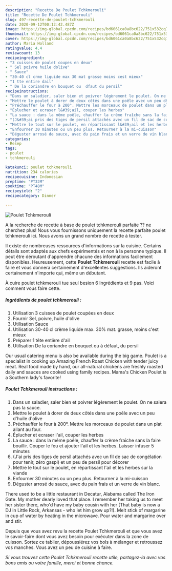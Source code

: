 ```yaml
---
description: "Recette De Poulet Tchkmerouli"
title: "Recette De Poulet Tchkmerouli"
slug: 497-recette-de-poulet-tchkmerouli
date: 2020-09-12T00:12:42.487Z
image: https://img-global.cpcdn.com/recipes/bd6061ca0a8bc622/751x532cq70/poulet-tchkmerouli-photo-principale-de-la-recette.jpg
thumbnail: https://img-global.cpcdn.com/recipes/bd6061ca0a8bc622/751x532cq70/poulet-tchkmerouli-photo-principale-de-la-recette.jpg
cover: https://img-global.cpcdn.com/recipes/bd6061ca0a8bc622/751x532cq70/poulet-tchkmerouli-photo-principale-de-la-recette.jpg
author: Maria Holland
ratingvalue: 4.4
reviewcount: 13
recipeingredient:
- "3 cuisses de poulet coupes en deux"
- " Sel poivre huile dolive"
- " Sauce"
- "30-40 cl crme liquide max 30 mat grasse moins cest mieux"
- "1 tte entire dail"
- " De la coriandre en bouquet ou  dfaut du persil"
recipeinstructions:
- "Dans un saladier, saler bien et poivrer légèrement le poulet. On ne salera pas la sauce."
- "Mettre le poulet à dorer de deux côtés dans une poêle avec un peu d&#39;huile d&#39;olive"
- "Préchauffer le four à 200°. Mettre les morceaux de poulet dans un plat allant au four."
- "Éplucher et ecraser l&#39;ail, couper les herbes"
- "La sauce : dans la même poêle, chauffer la crème fraîche sans la faire bouillir. Couper le feu et ajouter l&#39;ail et les herbes. Laisser infuser 5 minutes"
- "(J&#39;ai pris des tiges de persil attachés avec un fil de sac de congélation pour tenir, zéro gaspi) et un peu de persil pour décorer"
- "Mettre le tout sur le poulet, en répartissant l&#39;ail et les herbes sur la viande"
- "Enfourner 30 minutes ou un peu plus. Retourner à la mi-cuisson"
- "Déguster arrosé de sauce, avec du pain frais et un verre de vin blanc."
categories:
- Resep
tags:
- poulet
- tchkmerouli

katakunci: poulet tchkmerouli 
nutrition: 234 calories
recipecuisine: Indonesian
preptime: "PT32M"
cooktime: "PT48M"
recipeyield: "2"
recipecategory: Dinner

---
```



![Poulet Tchkmerouli](https://img-global.cpcdn.com/recipes/bd6061ca0a8bc622/751x532cq70/poulet-tchkmerouli-photo-principale-de-la-recette.jpg)

A la recherche de recette à base de poulet tchkmerouli parfaite ?? ne cherchez plus! Nous vous fournissons uniquement la recette parfaite poulet tchkmerouli ici. Nous avons un grand nombre de recette à tester.

Il existe de nombreuses ressources d'informations sur la cuisine. Certains détails sont adaptés aux chefs expérimentés et non à la personne typique. Il peut être déroutant d'apprendre chacune des informations facilement disponibles. Heureusement, cette <strong> Poulet Tchkmerouli </strong> recette est facile à faire et vous donnera certainement d'excellentes suggestions. Ils aideront certainement n'importe qui, même un débutant.

<!--inarticleads1-->

À cuire poulet tchkmerouli tue seul besion 6 Ingrédients et 9 pas. Voici comment vous faire cette.

##### Ingrédients de poulet tchkmerouli :

1. Utilisation 3 cuisses de poulet coupées en deux
1. Fournir  Sel, poivre, huile d&#39;olive
1. Utilisation  Sauce
1. Utilisation 30-40 cl crème liquide max. 30% mat. grasse, moins c&#39;est mieux
1. Préparer 1 tête entière d&#39;ail
1. Utilisation  De la coriandre en bouquet ou à défaut, du persil


Our usual catering menu is also be available during the big game. Poulet is a specialist in cooking up Amazing French Roast Chicken with tender juicy meat. Real food made by hand, our all-natural chickens are freshly roasted daily and sauces are cooked using family recipes. Mama&#39;s Chicken Poulet is a Southern lady&#39;s favorite! 

<!--inarticleads2-->

##### Poulet Tchkmerouli instructions :

1. Dans un saladier, saler bien et poivrer légèrement le poulet. On ne salera pas la sauce.
1. Mettre le poulet à dorer de deux côtés dans une poêle avec un peu d&#39;huile d&#39;olive
1. Préchauffer le four à 200°. Mettre les morceaux de poulet dans un plat allant au four.
1. Éplucher et ecraser l&#39;ail, couper les herbes
1. La sauce : dans la même poêle, chauffer la crème fraîche sans la faire bouillir. Couper le feu et ajouter l&#39;ail et les herbes. Laisser infuser 5 minutes
1. (J&#39;ai pris des tiges de persil attachés avec un fil de sac de congélation pour tenir, zéro gaspi) et un peu de persil pour décorer
1. Mettre le tout sur le poulet, en répartissant l&#39;ail et les herbes sur la viande
1. Enfourner 30 minutes ou un peu plus. Retourner à la mi-cuisson
1. Déguster arrosé de sauce, avec du pain frais et un verre de vin blanc.


There used to be a little restaurant in Decatur, Alabama called The Iron Gate. My mother dearly loved that place. I remember her taking us to meet her sister there, who&#39;d have my baby cousin with her (That baby is now a DJ in Little Rock, Arkansas - who let him grow up?!). Melt stick of margarine in cup of water by heating in the microwave. Pour water and margarine over and stir. 

<!--inarticleads1-->

<p>
Depuis que vous avez revu la recette Poulet Tchkmerouli et que vous avez le savoir-faire dont vous avez besoin pour exécuter dans la zone de cuisson. Sortez ce tablier, dépoussiérez vos bols à mélanger et retroussez vos manches. Vous avez un peu de cuisine à faire.
</p>

<p>
<i>Si vous trouvez cette Poulet Tchkmerouli recette utile, partagez-la avec vos bons amis ou votre famille, merci et bonne chance.</i>
</p>
